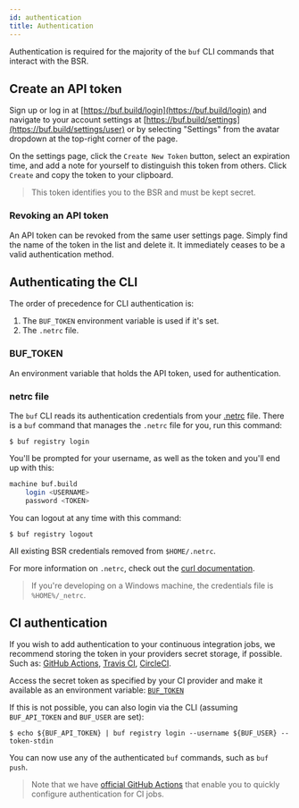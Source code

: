 ```yaml
---
id: authentication
title: Authentication
---
```


Authentication is required for the majority of the `buf` CLI commands that
interact with the BSR.

## Create an API token

Sign up or log in at [https://buf.build/login](https://buf.build/login) and
navigate to your account settings at
[https://buf.build/settings](https://buf.build/settings/user) or by selecting
"Settings" from the avatar dropdown at the top-right corner of the page.

On the settings page, click the `Create New Token` button, select an expiration
time, and add a note for yourself to distinguish this token from others. Click
`Create` and copy the token to your clipboard.

> This token identifies you to the BSR and must be kept secret.

### Revoking an API token

An API token can be revoked from the same user settings page. Simply find the
name of the token in the list and delete it. It immediately ceases to be a valid
authentication method.

## Authenticating the CLI

The order of precedence for CLI authentication is:

1. The `BUF_TOKEN` environment variable is used if it's set.
2. The `.netrc` file.

### BUF_TOKEN

An environment variable that holds the API token, used for authentication.

### netrc file

The `buf` CLI reads its authentication credentials from your
[.netrc](https://www.gnu.org/software/inetutils/manual/html_node/The-_002enetrc-file.html)
file. There is a `buf` command that manages the `.netrc` file for you, run this
command:

```terminal
$ buf registry login
```

You'll be prompted for your username, as well as the token and you'll end up
with this:

```sh title="~/.netrc"
machine buf.build
    login <USERNAME>
    password <TOKEN>
```

You can logout at any time with this command:

```terminal
$ buf registry logout
```

All existing BSR credentials removed from `$HOME/.netrc`.

For more information on `.netrc`, check out the
[curl documentation](https://everything.curl.dev/usingcurl/netrc).

> If you're developing on a Windows machine, the credentials file is
> `%HOME%/_netrc`.

## CI authentication

If you wish to add authentication to your continuous integration jobs, we
recommend storing the token in your providers secret storage, if possible. Such
as:
[GitHub Actions](https://docs.github.com/en/actions/reference/encrypted-secrets#about-encrypted-secrets),
[Travis CI](https://docs.travis-ci.com/user/environment-variables/#defining-encrypted-variables-in-travisyml),
[CircleCI](https://circleci.com/docs/2.0/env-vars/).

Access the secret token as specified by your CI provider and make it available
as an environment variable: [`BUF_TOKEN`](#buf_token)

If this is not possible, you can also login via the CLI (assuming
`BUF_API_TOKEN` and `BUF_USER` are set):

```terminal
$ echo ${BUF_API_TOKEN} | buf registry login --username ${BUF_USER} --token-stdin
```

You can now use any of the authenticated `buf` commands, such as `buf push`.

> Note that we have [official GitHub Actions](../ci-cd/github-actions.md) that
> enable you to quickly configure authentication for CI jobs.
